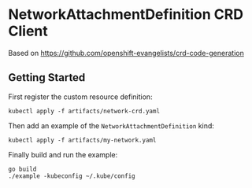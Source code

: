 # NetworkAttachmentDefinition CRD Client

Based on https://github.com/openshift-evangelists/crd-code-generation

## Getting Started

First register the custom resource definition:

```
kubectl apply -f artifacts/network-crd.yaml
```

Then add an example of the `NetworkAttachmentDefinition` kind:

```
kubectl apply -f artifacts/my-network.yaml
```

Finally build and run the example:

```
go build
./example -kubeconfig ~/.kube/config
```
